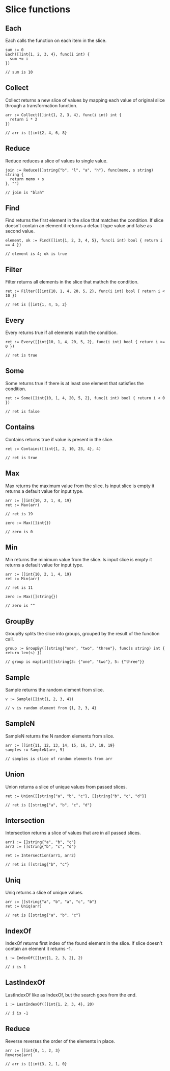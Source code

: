 # Slice functions

## Each
Each calls the function on each item in the slice.

```
sum := 0
Each([]int{1, 2, 3, 4}, func(i int) {
  sum += i
})

// sum is 10
```
## Collect
Collect returns a new slice of values by mapping each value of original slice through a transformation function.

```
arr := Collect([]int{1, 2, 3, 4}, func(i int) int {
  return i * 2
})

// arr is []int{2, 4, 6, 8}
```
## Reduce
Reduce reduces a slice of values to single value.

```
join := Reduce([]string{"b", "l", "a", "h"}, func(memo, s string) string {
  return memo + s
}, "")

// join is "blah"
```

## Find
Find returns the first element in the slice that matches the condition. If slice doesn't contain an element it returns a default type value and false as second value.

```
element, ok := Find([]int{1, 2, 3, 4, 5}, func(i int) bool { return i == 4 })

// element is 4; ok is true
```

## Filter
Filter returns all elements in the slice that mathch the condition.

```
ret := Filter([]int{10, 1, 4, 20, 5, 2}, func(i int) bool { return i < 10 })

// ret is []int{1, 4, 5, 2}
```

## Every
Every returns true if all elements match the condition.

```
ret := Every([]int{10, 1, 4, 20, 5, 2}, func(i int) bool { return i >= 0 })

// ret is true
```

## Some
Some returns true if there is at least one element that satisfies the condition.

```
ret := Some([]int{10, 1, 4, 20, 5, 2}, func(i int) bool { return i < 0 })

// ret is false
```

## Contains
Contains returns true if value is present in the slice.

```
ret := Contains([]int{1, 2, 10, 23, 4}, 4)

// ret is true
```

## Max
Max returns the maximum value from the slice.
Is input slice is empty it returns a default value for input type.

```
arr := []int{10, 2, 1, 4, 19}
ret := Max(arr)

// ret is 19

zero := Max([]int{})

// zero is 0
```

## Min
Min returns the minimum value from the slice.
Is input slice is empty it returns a default value for input type.

```
arr := []int{10, 2, 1, 4, 19}
ret := Min(arr)

// ret is 11

zero := Max([]string{})

// zero is ""
```

## GroupBy
GroupBy splits the slice into groups, grouped by the result of the function call.

```
group := GroupBy([]string{"one", "two", "three"}, func(s string) int { return len(s) })

// group is map[int][]string{3: {"one", "two"}, 5: {"three"}}
```

## Sample
Sample returns the random element from slice.

```
v := Sample([]int{1, 2, 3, 4})

// v is random element from {1, 2, 3, 4}
```

## SampleN
SampleN returns the N random elements from slice.

```
arr := []int{11, 12, 13, 14, 15, 16, 17, 18, 19}
samples := SampleN(arr, 5)

// samples is slice of random elements from arr 
```

## Union
Union returns a slice of unique values from passed slices.

```
ret := Union([]string{"a", "b", "c"}, []string{"b", "c", "d"}}

// ret is []string{"a", "b", "c", "d"}
```

## Intersection
Intersection returns a slice of values that are in all passed slices.

```
arr1 := []string{"a", "b", "c"}
arr2 := []string{"b", "c", "d"}

ret := Intersection(arr1, arr2)

// ret is []string{"b", "c"}
```

## Uniq
Uniq returns a slice of unique values.

```
arr := []string{"a", "b", "a", "c", "b"}
ret := Uniq(arr)

// ret is []string{"a", "b", "c"}
```

## IndexOf
IndexOf returns first index of the found element in the slice. If slice doesn't contain an element it returns -1.

```
i := IndexOf([]int{1, 2, 3, 2}, 2)

// i is 1
```

## LastIndexOf
LastIndexOf like as IndexOf, but the search goes from the end.

```
i := LastIndexOf([]int{1, 2, 3, 4}, 20)

// i is -1
```

## Reduce
Reverse reverses the order of the elements in place.

```
arr := []int{0, 1, 2, 3}
Reverse(arr)

// arr is []int{3, 2, 1, 0}
```